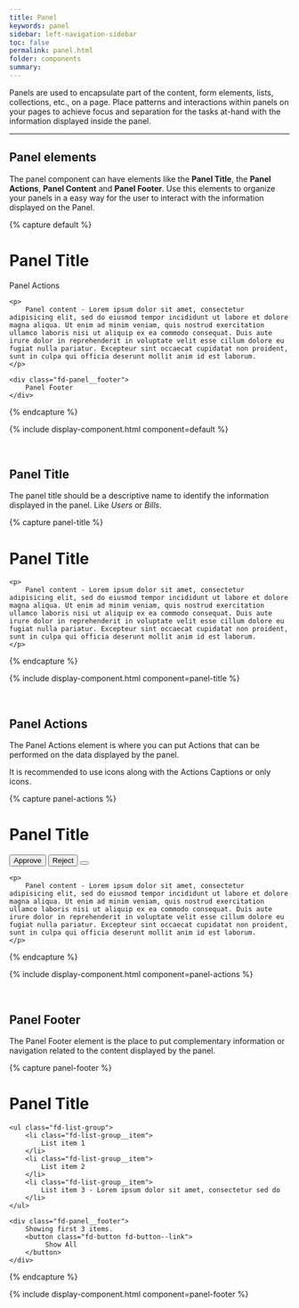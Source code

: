 ```yaml
---
title: Panel
keywords: panel
sidebar: left-navigation-sidebar
toc: false
permalink: panel.html
folder: components
summary:
---
```

Panels are used to encapsulate part of the content, form elements, lists, collections, etc., on a page. Place patterns and interactions within panels on your pages to achieve focus and separation for the tasks at-hand with the information displayed inside the panel.

<hr/>

## Panel elements

The panel component can have elements like the **Panel Title**, the **Panel Actions**, **Panel Content** and **Panel Footer**. Use this elements to organize your panels in a easy way for the user to interact with the information displayed on the Panel.

{% capture default %}
<div class="fd-panel">
    <div class="fd-panel__header">
        <h1 class="fd-panel__title">
            Panel Title
        </h1>
        <div class="fd-panel__actions">
            Panel Actions
        </div>
    </div>

    <p>
        Panel content - Lorem ipsum dolor sit amet, consectetur adipisicing elit, sed do eiusmod tempor incididunt ut labore et dolore magna aliqua. Ut enim ad minim veniam, quis nostrud exercitation ullamco laboris nisi ut aliquip ex ea commodo consequat. Duis aute irure dolor in reprehenderit in voluptate velit esse cillum dolore eu fugiat nulla pariatur. Excepteur sint occaecat cupidatat non proident, sunt in culpa qui officia deserunt mollit anim id est laborum.
    </p>

    <div class="fd-panel__footer">
        Panel Footer
    </div>
</div>
{% endcapture %}

{% include display-component.html component=default %}

<br/>

## Panel Title

The panel title should be a descriptive name to identify the information displayed in the panel. Like *Users* or *Bills*.

{% capture panel-title %}
<div class="fd-panel">
    <div class="fd-panel__header">
        <h1 class="fd-panel__title">
            Panel Title
        </h1>
    </div>

    <p>
        Panel content - Lorem ipsum dolor sit amet, consectetur adipisicing elit, sed do eiusmod tempor incididunt ut labore et dolore magna aliqua. Ut enim ad minim veniam, quis nostrud exercitation ullamco laboris nisi ut aliquip ex ea commodo consequat. Duis aute irure dolor in reprehenderit in voluptate velit esse cillum dolore eu fugiat nulla pariatur. Excepteur sint occaecat cupidatat non proident, sunt in culpa qui officia deserunt mollit anim id est laborum.
    </p>
</div>
{% endcapture %}

{% include display-component.html component=panel-title %}

<br/>

## Panel Actions

The Panel Actions element is where you can put Actions that can be performed on the data displayed by the panel.

It is recommended to use icons along with the Actions Captions or only icons.

{% capture panel-actions %}
<div class="fd-panel">
    <div class="fd-panel__header">
        <h1 class="fd-panel__title">
            Panel Title
        </h1>
        <div class="fd-panel__actions">
            <button class="fd-button fd-button--text">
                <i class="fd-icon fd-icon--checked fd-icon--medium"></i>
                Approve
            </button>
            <button class="fd-button fd-button--text">
                <i class="fd-icon fd-icon--close fd-icon--medium"></i>
                Reject
            </button>
            <button class="fd-button fd-button--text fd-button--icon">
                <i class="fd-icon fd-icon--edit fd-icon--medium"></i>
            </button>
        </div>
    </div>

    <p>
        Panel content - Lorem ipsum dolor sit amet, consectetur adipisicing elit, sed do eiusmod tempor incididunt ut labore et dolore magna aliqua. Ut enim ad minim veniam, quis nostrud exercitation ullamco laboris nisi ut aliquip ex ea commodo consequat. Duis aute irure dolor in reprehenderit in voluptate velit esse cillum dolore eu fugiat nulla pariatur. Excepteur sint occaecat cupidatat non proident, sunt in culpa qui officia deserunt mollit anim id est laborum.
    </p>
</div>
{% endcapture %}

{% include display-component.html component=panel-actions %}

<br/>

## Panel Footer

The Panel Footer element is the place to put complementary information or navigation related to the content displayed by the panel.

{% capture panel-footer %}
<div class="fd-panel">
    <div class="fd-panel__header">
        <h1 class="fd-panel__title">
            Panel Title
        </h1>
    </div>

    <ul class="fd-list-group">
        <li class="fd-list-group__item">
            List item 1
        </li>
        <li class="fd-list-group__item">
            List item 2
        </li>
        <li class="fd-list-group__item">
            List item 3 - Lorem ipsum dolor sit amet, consectetur sed do
        </li>
    </ul>

    <div class="fd-panel__footer">
        Showing first 3 items.
        <button class="fd-button fd-button--link">
             Show All
        </button>
    </div>    
</div>
{% endcapture %}

{% include display-component.html component=panel-footer %}
